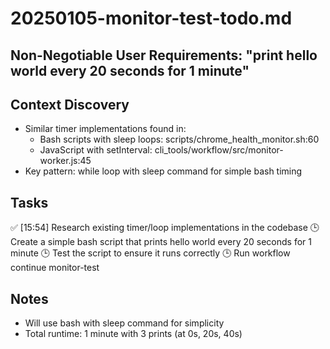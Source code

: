 # 20250105-monitor-test-todo.md

## Non-Negotiable User Requirements: "print hello world every 20 seconds for 1 minute"

## Context Discovery
- Similar timer implementations found in:
  - Bash scripts with sleep loops: scripts/chrome_health_monitor.sh:60
  - JavaScript with setInterval: cli_tools/workflow/src/monitor-worker.js:45
- Key pattern: while loop with sleep command for simple bash timing

## Tasks
✅ [15:54] Research existing timer/loop implementations in the codebase
🕒 Create a simple bash script that prints hello world every 20 seconds for 1 minute
🕒 Test the script to ensure it runs correctly
🕒 Run workflow continue monitor-test

## Notes
- Will use bash with sleep command for simplicity
- Total runtime: 1 minute with 3 prints (at 0s, 20s, 40s)